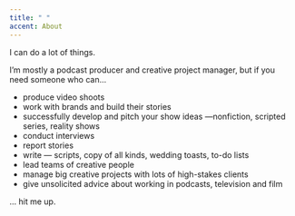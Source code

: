 ```yaml
---
title: " "
accent: About
---
```

I can do a lot of things. 

I’m mostly a podcast producer and creative project manager, but if you need someone who can...

* produce video shoots 
* work with brands and build their stories
* successfully develop and pitch your show ideas —nonfiction, scripted series, reality shows
* conduct interviews 
* report stories 
* write  — scripts, copy of all kinds, wedding toasts,  to-do lists
* lead teams of creative people
* manage big creative projects with lots of high-stakes clients
* give unsolicited advice about working in podcasts, television and film

... hit me up.
